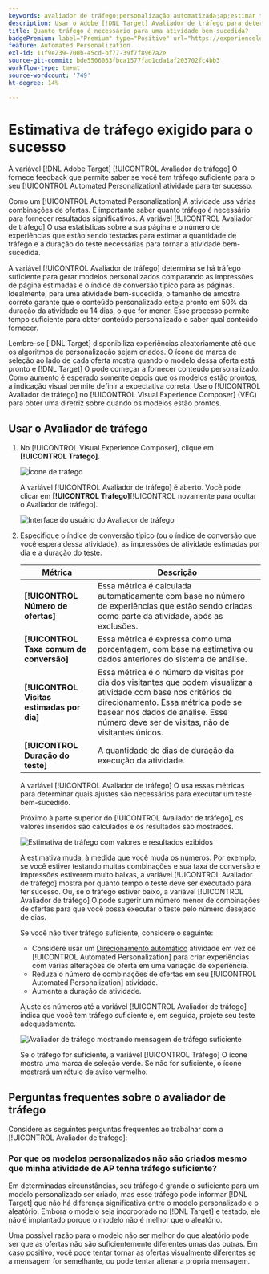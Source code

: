 ```yaml
---
keywords: avaliador de tráfego;personalização automatizada;ap;estimar tráfego;direcionamento automático;traffic estimor;automated personalization;ap;estimate traffic;autotarget
description: Usar o Adobe [!DNL Target] Avaliador de tráfego para determinar se você tem tráfego suficiente para que sua atividade do Automated Personalization tenha êxito.
title: Quanto tráfego é necessário para uma atividade bem-sucedida?
badgePremium: label="Premium" type="Positive" url="https://experienceleague.adobe.com/docs/target/using/introduction/intro.html?lang=en#premium newtab=true" tooltip="See what's included in Target Premium."
feature: Automated Personalization
exl-id: 11f9e239-700b-45cd-bf77-39f7f8967a2e
source-git-commit: bde5506033fbca1577fad1cda1af203702fc4bb3
workflow-type: tm+mt
source-wordcount: '749'
ht-degree: 14%

---
```


# Estimativa de tráfego exigido para o sucesso

A variável [!DNL Adobe Target] [!UICONTROL Avaliador de tráfego] O fornece feedback que permite saber se você tem tráfego suficiente para o seu [!UICONTROL Automated Personalization] atividade para ter sucesso.

Como um [!UICONTROL Automated Personalization] A atividade usa várias combinações de ofertas. É importante saber quanto tráfego é necessário para fornecer resultados significativos. A variável [!UICONTROL Avaliador de tráfego] O usa estatísticas sobre a sua página e o número de experiências que estão sendo testadas para estimar a quantidade de tráfego e a duração do teste necessárias para tornar a atividade bem-sucedida.

A variável [!UICONTROL Avaliador de tráfego] determina se há tráfego suficiente para gerar modelos personalizados comparando as impressões de página estimadas e o índice de conversão típico para as páginas. Idealmente, para uma atividade bem-sucedida, o tamanho de amostra correto garante que o conteúdo personalizado esteja pronto em 50% da duração da atividade ou 14 dias, o que for menor. Esse processo permite tempo suficiente para obter conteúdo personalizado e saber qual conteúdo fornecer.

Lembre-se [!DNL Target] disponibiliza experiências aleatoriamente até que os algoritmos de personalização sejam criados. O ícone de marca de seleção ao lado de cada oferta mostra quando o modelo dessa oferta está pronto e [!DNL Target] O pode começar a fornecer conteúdo personalizado. Como aumento é esperado somente depois que os modelos estão prontos, a indicação visual permite definir a expectativa correta. Use o [!UICONTROL Avaliador de tráfego] no [!UICONTROL Visual Experience Composer] (VEC) para obter uma diretriz sobre quando os modelos estão prontos.

## Usar o Avaliador de tráfego

1. No [!UICONTROL Visual Experience Composer], clique em **[!UICONTROL Tráfego]**.

   ![Ícone de tráfego](/help/main/c-activities/t-automated-personalization/assets/icon-traffic.png)

   A variável [!UICONTROL Avaliador de tráfego] é aberto. Você pode clicar em **[!UICONTROL Tráfego]**[!UICONTROL  novamente para ocultar o Avaliador de tráfego].

   ![Interface do usuário do Avaliador de tráfego](assets/ap_est.png)

1. Especifique o índice de conversão típico (ou o índice de conversão que você espera dessa atividade), as impressões de atividade estimadas por dia e a duração do teste.

   | Métrica | Descrição |
   | --- | --- |
   | **[!UICONTROL Número de ofertas]** | Essa métrica é calculada automaticamente com base no número de experiências que estão sendo criadas como parte da atividade, após as exclusões. |
   | **[!UICONTROL Taxa comum de conversão]** | Essa métrica é expressa como uma porcentagem, com base na estimativa ou dados anteriores do sistema de análise. |
   | **[!UICONTROL Visitas estimadas por dia]** | Essa métrica é o número de visitas por dia dos visitantes que podem visualizar a atividade com base nos critérios de direcionamento. Essa métrica pode se basear nos dados de análise. Esse número deve ser de visitas, não de visitantes únicos. |
   | **[!UICONTROL Duração do teste]** | A quantidade de dias de duração da execução da atividade. |

   A variável [!UICONTROL Avaliador de tráfego] O usa essas métricas para determinar quais ajustes são necessários para executar um teste bem-sucedido.

   Próximo à parte superior do [!UICONTROL Avaliador de tráfego], os valores inseridos são calculados e os resultados são mostrados.

   ![Estimativa de tráfego com valores e resultados exibidos](assets/ap_est_no.png)

   A estimativa muda, à medida que você muda os números. Por exemplo, se você estiver testando muitas combinações e sua taxa de conversão e impressões estiverem muito baixas, a variável [!UICONTROL Avaliador de tráfego] mostra por quanto tempo o teste deve ser executado para ter sucesso. Ou, se o tráfego estiver baixo, a variável [!UICONTROL Avaliador de tráfego] O pode sugerir um número menor de combinações de ofertas para que você possa executar o teste pelo número desejado de dias.

   Se você não tiver tráfego suficiente, considere o seguinte:

   * Considere usar um [Direcionamento automático](/help/main/c-activities/auto-target/auto-target-to-optimize.md) atividade em vez de [!UICONTROL Automated Personalization] para criar experiências com várias alterações de oferta em uma variação de experiência.
   * Reduza o número de combinações de ofertas em seu [!UICONTROL Automated Personalization] atividade.
   * Aumente a duração da atividade.

   Ajuste os números até a variável [!UICONTROL Avaliador de tráfego] indica que você tem tráfego suficiente e, em seguida, projete seu teste adequadamente.

   ![Avaliador de tráfego mostrando mensagem de tráfego suficiente](assets/ap_est_yes.png)

   Se o tráfego for suficiente, a variável [!UICONTROL Tráfego] O ícone mostra uma marca de seleção verde. Se não for suficiente, o ícone mostrará um rótulo de aviso vermelho.

## Perguntas frequentes sobre o avaliador de tráfego

Considere as seguintes perguntas frequentes ao trabalhar com a [!UICONTROL Avaliador de tráfego]:

### Por que os modelos personalizados não são criados mesmo que minha atividade de AP tenha tráfego suficiente?

Em determinadas circunstâncias, seu tráfego é grande o suficiente para um modelo personalizado ser criado, mas esse tráfego pode informar [!DNL Target] que não há diferença significativa entre o modelo personalizado e o aleatório. Embora o modelo seja incorporado no [!DNL Target] e testado, ele não é implantado porque o modelo não é melhor que o aleatório.

Uma possível razão para o modelo não ser melhor do que aleatório pode ser que as ofertas não são suficientemente diferentes umas das outras. Em caso positivo, você pode tentar tornar as ofertas visualmente diferentes se a mensagem for semelhante, ou pode tentar alterar a própria mensagem.
